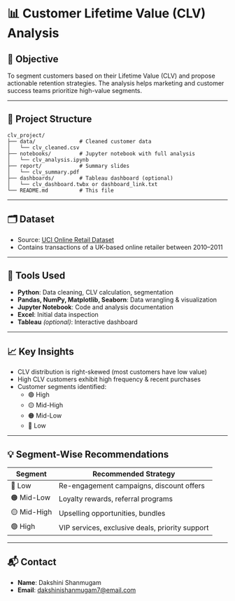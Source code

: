 
# 📊 Customer Lifetime Value (CLV) Analysis

## 🎯 Objective

To segment customers based on their Lifetime Value (CLV) and propose actionable retention strategies. The analysis helps marketing and customer success teams prioritize high-value segments.

---

## 📁 Project Structure

```
clv_project/
├── data/              # Cleaned customer data
│   └── clv_cleaned.csv
├── notebooks/         # Jupyter notebook with full analysis
│   └── clv_analysis.ipynb
├── report/            # Summary slides
│   └── clv_summary.pdf
├── dashboards/        # Tableau dashboard (optional)
│   └── clv_dashboard.twbx or dashboard_link.txt
└── README.md          # This file
```

---

## 🗂 Dataset

- Source: [UCI Online Retail Dataset](https://archive.ics.uci.edu/ml/datasets/Online+Retail)
- Contains transactions of a UK-based online retailer between 2010–2011

---

## 🧰 Tools Used

- **Python**: Data cleaning, CLV calculation, segmentation
- **Pandas, NumPy, Matplotlib, Seaborn**: Data wrangling & visualization
- **Jupyter Notebook**: Code and analysis documentation
- **Excel**: Initial data inspection
- **Tableau** *(optional)*: Interactive dashboard

---

## 📈 Key Insights

- CLV distribution is right-skewed (most customers have low value)
- High CLV customers exhibit high frequency & recent purchases
- Customer segments identified:
  - 🟢 High
  - 🟡 Mid-High
  - 🟠 Mid-Low
  - 🔴 Low

---

## 💡 Segment-Wise Recommendations

| Segment     | Recommended Strategy                            |
|-------------|--------------------------------------------------|
| 🔴 Low      | Re-engagement campaigns, discount offers         |
| 🟠 Mid-Low  | Loyalty rewards, referral programs               |
| 🟡 Mid-High | Upselling opportunities, bundles                 |
| 🟢 High     | VIP services, exclusive deals, priority support  |

---

## 📬 Contact

- **Name**: Dakshini Shanmugam
- **Email**: dakshinishanmugam7@email.com
